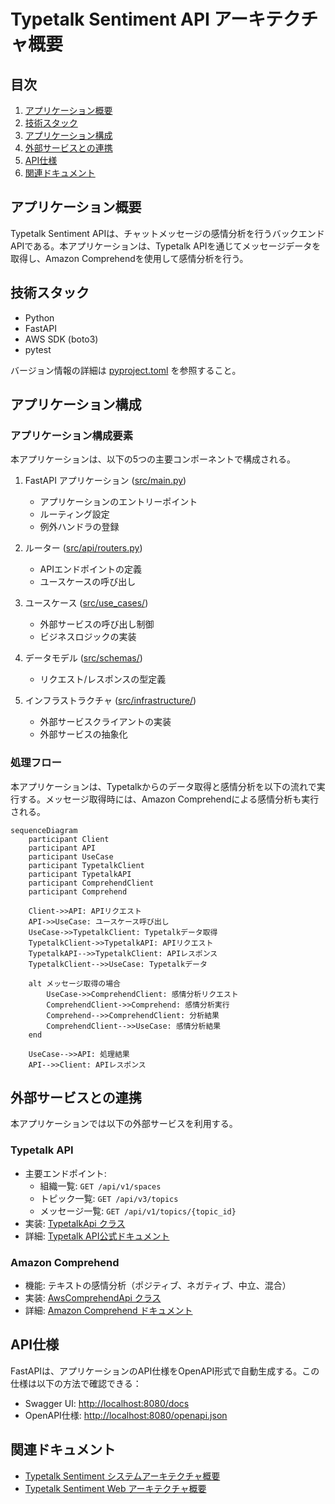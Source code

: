 # Typetalk Sentiment API アーキテクチャ概要

## 目次

1. [アプリケーション概要](#アプリケーション概要)
2. [技術スタック](#技術スタック)
3. [アプリケーション構成](#アプリケーション構成)
4. [外部サービスとの連携](#外部サービスとの連携)
5. [API仕様](#api仕様)
6. [関連ドキュメント](#関連ドキュメント)

## アプリケーション概要

Typetalk Sentiment APIは、チャットメッセージの感情分析を行うバックエンドAPIである。本アプリケーションは、Typetalk APIを通じてメッセージデータを取得し、Amazon Comprehendを使用して感情分析を行う。

## 技術スタック

- Python
- FastAPI
- AWS SDK (boto3)
- pytest

バージョン情報の詳細は [pyproject.toml](../pyproject.toml) を参照すること。

## アプリケーション構成

### アプリケーション構成要素

本アプリケーションは、以下の5つの主要コンポーネントで構成される。

1. FastAPI アプリケーション ([src/main.py](../src/main.py))
   - アプリケーションのエントリーポイント
   - ルーティング設定
   - 例外ハンドラの登録

2. ルーター ([src/api/routers.py](../src/api/routers.py))
   - APIエンドポイントの定義
   - ユースケースの呼び出し

3. ユースケース ([src/use_cases/](../src/use_cases/))
   - 外部サービスの呼び出し制御
   - ビジネスロジックの実装

4. データモデル ([src/schemas/](../src/schemas/))
   - リクエスト/レスポンスの型定義

5. インフラストラクチャ ([src/infrastructure/](../src/infrastructure/))
   - 外部サービスクライアントの実装
   - 外部サービスの抽象化

### 処理フロー

本アプリケーションは、Typetalkからのデータ取得と感情分析を以下の流れで実行する。メッセージ取得時には、Amazon Comprehendによる感情分析も実行される。

```mermaid
sequenceDiagram
    participant Client
    participant API
    participant UseCase
    participant TypetalkClient
    participant TypetalkAPI
    participant ComprehendClient
    participant Comprehend

    Client->>API: APIリクエスト
    API->>UseCase: ユースケース呼び出し
    UseCase->>TypetalkClient: Typetalkデータ取得
    TypetalkClient->>TypetalkAPI: APIリクエスト
    TypetalkAPI-->>TypetalkClient: APIレスポンス
    TypetalkClient-->>UseCase: Typetalkデータ

    alt メッセージ取得の場合
        UseCase->>ComprehendClient: 感情分析リクエスト
        ComprehendClient->>Comprehend: 感情分析実行
        Comprehend-->>ComprehendClient: 分析結果
        ComprehendClient-->>UseCase: 感情分析結果
    end

    UseCase-->>API: 処理結果
    API-->>Client: APIレスポンス
```

## 外部サービスとの連携

本アプリケーションでは以下の外部サービスを利用する。

### Typetalk API

- 主要エンドポイント:
  - 組織一覧: `GET /api/v1/spaces`
  - トピック一覧: `GET /api/v3/topics`
  - メッセージ一覧: `GET /api/v1/topics/{topic_id}`
- 実装: [TypetalkApi クラス](../src/infrastructure/typetalk/typetalk_api.py)
- 詳細: [Typetalk API公式ドキュメント](https://developer.nulab.com/ja/docs/typetalk/)

### Amazon Comprehend

- 機能: テキストの感情分析（ポジティブ、ネガティブ、中立、混合）
- 実装: [AwsComprehendApi クラス](../src/infrastructure/aws/comprehend/aws_comprehend_api.py)
- 詳細: [Amazon Comprehend ドキュメント](https://docs.aws.amazon.com/ja_jp/comprehend/)

## API仕様

FastAPIは、アプリケーションのAPI仕様をOpenAPI形式で自動生成する。この仕様は以下の方法で確認できる：

- Swagger UI: <http://localhost:8080/docs>
- OpenAPI仕様: <http://localhost:8080/openapi.json>

## 関連ドキュメント

- [Typetalk Sentiment システムアーキテクチャ概要](../../../docs/system-architecture.md)
- [Typetalk Sentiment Web アーキテクチャ概要](../../web/docs/architecture-web.md)
